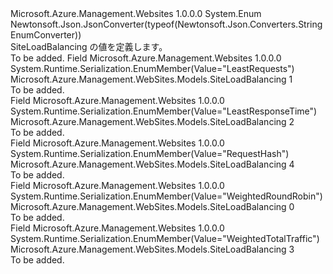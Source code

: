 <Type Name="SiteLoadBalancing" FullName="Microsoft.Azure.Management.WebSites.Models.SiteLoadBalancing">
  <TypeSignature Language="C#" Value="public enum SiteLoadBalancing" />
  <TypeSignature Language="ILAsm" Value=".class public auto ansi sealed SiteLoadBalancing extends System.Enum" />
  <TypeSignature Language="DocId" Value="T:Microsoft.Azure.Management.WebSites.Models.SiteLoadBalancing" />
  <TypeSignature Language="VB.NET" Value="Public Enum SiteLoadBalancing" />
  <TypeSignature Language="F#" Value="type SiteLoadBalancing = " />
  <AssemblyInfo>
    <AssemblyName>Microsoft.Azure.Management.Websites</AssemblyName>
    <AssemblyVersion>1.0.0.0</AssemblyVersion>
  </AssemblyInfo>
  <Base>
    <BaseTypeName>System.Enum</BaseTypeName>
  </Base>
  <Attributes>
    <Attribute>
      <AttributeName>Newtonsoft.Json.JsonConverter(typeof(Newtonsoft.Json.Converters.StringEnumConverter))</AttributeName>
    </Attribute>
  </Attributes>
  <Docs>
    <summary>
            SiteLoadBalancing の値を定義します。
            </summary>
    <remarks>To be added.</remarks>
  </Docs>
  <Members>
    <Member MemberName="LeastRequests">
      <MemberSignature Language="C#" Value="LeastRequests" />
      <MemberSignature Language="ILAsm" Value=".field public static literal valuetype Microsoft.Azure.Management.WebSites.Models.SiteLoadBalancing LeastRequests = int32(1)" />
      <MemberSignature Language="DocId" Value="F:Microsoft.Azure.Management.WebSites.Models.SiteLoadBalancing.LeastRequests" />
      <MemberSignature Language="VB.NET" Value="LeastRequests" />
      <MemberSignature Language="F#" Value="LeastRequests = 1" Usage="Microsoft.Azure.Management.WebSites.Models.SiteLoadBalancing.LeastRequests" />
      <MemberType>Field</MemberType>
      <AssemblyInfo>
        <AssemblyName>Microsoft.Azure.Management.Websites</AssemblyName>
        <AssemblyVersion>1.0.0.0</AssemblyVersion>
      </AssemblyInfo>
      <Attributes>
        <Attribute>
          <AttributeName>System.Runtime.Serialization.EnumMember(Value="LeastRequests")</AttributeName>
        </Attribute>
      </Attributes>
      <ReturnValue>
        <ReturnType>Microsoft.Azure.Management.WebSites.Models.SiteLoadBalancing</ReturnType>
      </ReturnValue>
      <MemberValue>1</MemberValue>
      <Docs>
        <summary>To be added.</summary>
      </Docs>
    </Member>
    <Member MemberName="LeastResponseTime">
      <MemberSignature Language="C#" Value="LeastResponseTime" />
      <MemberSignature Language="ILAsm" Value=".field public static literal valuetype Microsoft.Azure.Management.WebSites.Models.SiteLoadBalancing LeastResponseTime = int32(2)" />
      <MemberSignature Language="DocId" Value="F:Microsoft.Azure.Management.WebSites.Models.SiteLoadBalancing.LeastResponseTime" />
      <MemberSignature Language="VB.NET" Value="LeastResponseTime" />
      <MemberSignature Language="F#" Value="LeastResponseTime = 2" Usage="Microsoft.Azure.Management.WebSites.Models.SiteLoadBalancing.LeastResponseTime" />
      <MemberType>Field</MemberType>
      <AssemblyInfo>
        <AssemblyName>Microsoft.Azure.Management.Websites</AssemblyName>
        <AssemblyVersion>1.0.0.0</AssemblyVersion>
      </AssemblyInfo>
      <Attributes>
        <Attribute>
          <AttributeName>System.Runtime.Serialization.EnumMember(Value="LeastResponseTime")</AttributeName>
        </Attribute>
      </Attributes>
      <ReturnValue>
        <ReturnType>Microsoft.Azure.Management.WebSites.Models.SiteLoadBalancing</ReturnType>
      </ReturnValue>
      <MemberValue>2</MemberValue>
      <Docs>
        <summary>To be added.</summary>
      </Docs>
    </Member>
    <Member MemberName="RequestHash">
      <MemberSignature Language="C#" Value="RequestHash" />
      <MemberSignature Language="ILAsm" Value=".field public static literal valuetype Microsoft.Azure.Management.WebSites.Models.SiteLoadBalancing RequestHash = int32(4)" />
      <MemberSignature Language="DocId" Value="F:Microsoft.Azure.Management.WebSites.Models.SiteLoadBalancing.RequestHash" />
      <MemberSignature Language="VB.NET" Value="RequestHash" />
      <MemberSignature Language="F#" Value="RequestHash = 4" Usage="Microsoft.Azure.Management.WebSites.Models.SiteLoadBalancing.RequestHash" />
      <MemberType>Field</MemberType>
      <AssemblyInfo>
        <AssemblyName>Microsoft.Azure.Management.Websites</AssemblyName>
        <AssemblyVersion>1.0.0.0</AssemblyVersion>
      </AssemblyInfo>
      <Attributes>
        <Attribute>
          <AttributeName>System.Runtime.Serialization.EnumMember(Value="RequestHash")</AttributeName>
        </Attribute>
      </Attributes>
      <ReturnValue>
        <ReturnType>Microsoft.Azure.Management.WebSites.Models.SiteLoadBalancing</ReturnType>
      </ReturnValue>
      <MemberValue>4</MemberValue>
      <Docs>
        <summary>To be added.</summary>
      </Docs>
    </Member>
    <Member MemberName="WeightedRoundRobin">
      <MemberSignature Language="C#" Value="WeightedRoundRobin" />
      <MemberSignature Language="ILAsm" Value=".field public static literal valuetype Microsoft.Azure.Management.WebSites.Models.SiteLoadBalancing WeightedRoundRobin = int32(0)" />
      <MemberSignature Language="DocId" Value="F:Microsoft.Azure.Management.WebSites.Models.SiteLoadBalancing.WeightedRoundRobin" />
      <MemberSignature Language="VB.NET" Value="WeightedRoundRobin" />
      <MemberSignature Language="F#" Value="WeightedRoundRobin = 0" Usage="Microsoft.Azure.Management.WebSites.Models.SiteLoadBalancing.WeightedRoundRobin" />
      <MemberType>Field</MemberType>
      <AssemblyInfo>
        <AssemblyName>Microsoft.Azure.Management.Websites</AssemblyName>
        <AssemblyVersion>1.0.0.0</AssemblyVersion>
      </AssemblyInfo>
      <Attributes>
        <Attribute>
          <AttributeName>System.Runtime.Serialization.EnumMember(Value="WeightedRoundRobin")</AttributeName>
        </Attribute>
      </Attributes>
      <ReturnValue>
        <ReturnType>Microsoft.Azure.Management.WebSites.Models.SiteLoadBalancing</ReturnType>
      </ReturnValue>
      <MemberValue>0</MemberValue>
      <Docs>
        <summary>To be added.</summary>
      </Docs>
    </Member>
    <Member MemberName="WeightedTotalTraffic">
      <MemberSignature Language="C#" Value="WeightedTotalTraffic" />
      <MemberSignature Language="ILAsm" Value=".field public static literal valuetype Microsoft.Azure.Management.WebSites.Models.SiteLoadBalancing WeightedTotalTraffic = int32(3)" />
      <MemberSignature Language="DocId" Value="F:Microsoft.Azure.Management.WebSites.Models.SiteLoadBalancing.WeightedTotalTraffic" />
      <MemberSignature Language="VB.NET" Value="WeightedTotalTraffic" />
      <MemberSignature Language="F#" Value="WeightedTotalTraffic = 3" Usage="Microsoft.Azure.Management.WebSites.Models.SiteLoadBalancing.WeightedTotalTraffic" />
      <MemberType>Field</MemberType>
      <AssemblyInfo>
        <AssemblyName>Microsoft.Azure.Management.Websites</AssemblyName>
        <AssemblyVersion>1.0.0.0</AssemblyVersion>
      </AssemblyInfo>
      <Attributes>
        <Attribute>
          <AttributeName>System.Runtime.Serialization.EnumMember(Value="WeightedTotalTraffic")</AttributeName>
        </Attribute>
      </Attributes>
      <ReturnValue>
        <ReturnType>Microsoft.Azure.Management.WebSites.Models.SiteLoadBalancing</ReturnType>
      </ReturnValue>
      <MemberValue>3</MemberValue>
      <Docs>
        <summary>To be added.</summary>
      </Docs>
    </Member>
  </Members>
</Type>